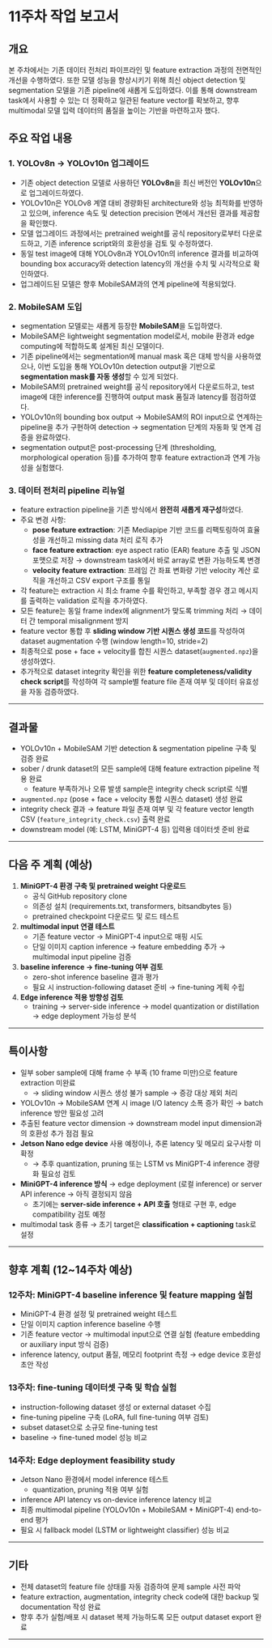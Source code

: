 # 11주차 작업 보고서

## 개요

본 주차에서는 기존 데이터 전처리 파이프라인 및 feature extraction 과정의 전면적인 개선을 수행하였다. 또한 모델 성능을 향상시키기 위해 최신 object detection 및 segmentation 모델을 기존 pipeline에 새롭게 도입하였다. 이를 통해 downstream task에서 사용할 수 있는 더 정확하고 일관된 feature vector를 확보하고, 향후 multimodal 모델 입력 데이터의 품질을 높이는 기반을 마련하고자 했다.

## 주요 작업 내용

### 1. YOLOv8n → YOLOv10n 업그레이드

- 기존 object detection 모델로 사용하던 **YOLOv8n**을 최신 버전인 **YOLOv10n**으로 업그레이드하였다.
- YOLOv10n은 YOLOv8 계열 대비 경량화된 architecture와 성능 최적화를 반영하고 있으며, inference 속도 및 detection precision 면에서 개선된 결과를 제공함을 확인했다.
- 모델 업그레이드 과정에서는 pretrained weight를 공식 repository로부터 다운로드하고, 기존 inference script와의 호환성을 검토 및 수정하였다.
- 동일 test image에 대해 YOLOv8n과 YOLOv10n의 inference 결과를 비교하여 bounding box accuracy와 detection latency의 개선을 수치 및 시각적으로 확인하였다.
- 업그레이드된 모델은 향후 MobileSAM과의 연계 pipeline에 적용되었다.

### 2. MobileSAM 도입

- segmentation 모델로는 새롭게 등장한 **MobileSAM**을 도입하였다.
- MobileSAM은 lightweight segmentation model로서, mobile 환경과 edge computing에 적합하도록 설계된 최신 모델이다.
- 기존 pipeline에서는 segmentation에 manual mask 혹은 대체 방식을 사용하였으나, 이번 도입을 통해 YOLOv10n detection output을 기반으로 **segmentation mask를 자동 생성**할 수 있게 되었다.
- MobileSAM의 pretrained weight를 공식 repository에서 다운로드하고, test image에 대한 inference를 진행하여 output mask 품질과 latency를 점검하였다.
- YOLOv10n의 bounding box output → MobileSAM의 ROI input으로 연계하는 pipeline을 추가 구현하여 detection → segmentation 단계의 자동화 및 연계 검증을 완료하였다.
- segmentation output은 post-processing 단계 (thresholding, morphological operation 등)를 추가하여 향후 feature extraction과 연계 가능성을 실험했다.

### 3. 데이터 전처리 pipeline 리뉴얼

- feature extraction pipeline을 기존 방식에서 **완전히 새롭게 재구성**하였다.
- 주요 변경 사항:
    - **pose feature extraction**: 기존 Mediapipe 기반 코드를 리팩토링하여 효율성을 개선하고 missing data 처리 로직 추가
    - **face feature extraction**: eye aspect ratio (EAR) feature 추출 및 JSON 포맷으로 저장 → downstream task에서 바로 array로 변환 가능하도록 변경
    - **velocity feature extraction**: 프레임 간 좌표 변화량 기반 velocity 계산 로직을 개선하고 CSV export 구조를 통일
- 각 feature는 extraction 시 최소 frame 수를 확인하고, 부족할 경우 경고 메시지를 출력하는 validation 로직을 추가하였다.
- 모든 feature는 동일 frame index에 alignment가 맞도록 trimming 처리 → 데이터 간 temporal misalignment 방지
- feature vector 통합 후 **sliding window 기반 시퀀스 생성 코드**를 작성하여 dataset augmentation 수행 (window length=10, stride=2)
- 최종적으로 pose + face + velocity를 합친 시퀀스 dataset(`augmented.npz`)을 생성하였다.
- 추가적으로 dataset integrity 확인을 위한 **feature completeness/validity check script**를 작성하여 각 sample별 feature file 존재 여부 및 데이터 유효성을 자동 검증하였다.

---

## 결과물

- YOLOv10n + MobileSAM 기반 detection & segmentation pipeline 구축 및 검증 완료
- sober / drunk dataset의 모든 sample에 대해 feature extraction pipeline 적용 완료
    - feature 부족하거나 오류 발생 sample은 integrity check script로 식별
- `augmented.npz` (pose + face + velocity 통합 시퀀스 dataset) 생성 완료
- integrity check 결과 → feature 파일 존재 여부 및 각 feature vector length CSV (`feature_integrity_check.csv`) 출력 완료
- downstream model (예: LSTM, MiniGPT-4 등) 입력용 데이터셋 준비 완료

---

## 다음 주 계획 (예상)

1. **MiniGPT-4 환경 구축 및 pretrained weight 다운로드**
    - 공식 GitHub repository clone
    - 의존성 설치 (requirements.txt, transformers, bitsandbytes 등)
    - pretrained checkpoint 다운로드 및 로드 테스트
2. **multimodal input 연결 테스트**
    - 기존 feature vector → MiniGPT-4 input으로 매핑 시도
    - 단일 이미지 caption inference → feature embedding 추가 → multimodal input pipeline 검증
3. **baseline inference → fine-tuning 여부 검토**
    - zero-shot inference baseline 결과 평가
    - 필요 시 instruction-following dataset 준비 → fine-tuning 계획 수립
4. **Edge inference 적용 방향성 검토**
    - training → server-side inference → model quantization or distillation → edge deployment 가능성 분석

---

## 특이사항

- 일부 sober sample에 대해 frame 수 부족 (10 frame 미만)으로 feature extraction 미완료
    - → sliding window 시퀀스 생성 불가 sample → 증강 대상 제외 처리
- YOLOv10n → MobileSAM 연계 시 image I/O latency 소폭 증가 확인 → batch inference 방안 필요성 고려
- 추출된 feature vector dimension → downstream model input dimension과의 호환성 추가 점검 필요
- **Jetson Nano edge device** 사용 예정이나, 추론 latency 및 메모리 요구사항 미확정
    - → 추후 quantization, pruning 또는 LSTM vs MiniGPT-4 inference 경량화 필요성 검토
- **MiniGPT-4 inference 방식** → edge deployment (로컬 inference) or server API inference → 아직 결정되지 않음
    - 초기에는 **server-side inference + API 호출** 형태로 구현 후, edge compatibility 검토 예정
- multimodal task 종류 → 초기 target은 **classification + captioning** task로 설정

---

## 향후 계획 (12~14주차 예상)

### **12주차: MiniGPT-4 baseline inference 및 feature mapping 실험**
- MiniGPT-4 환경 설정 및 pretrained weight 테스트
- 단일 이미지 caption inference baseline 수행
- 기존 feature vector → multimodal input으로 연결 실험 (feature embedding or auxiliary input 방식 검증)
- inference latency, output 품질, 메모리 footprint 측정 → edge device 호환성 초안 작성

### **13주차: fine-tuning 데이터셋 구축 및 학습 실험**
- instruction-following dataset 생성 or external dataset 수집
- fine-tuning pipeline 구축 (LoRA, full fine-tuning 여부 검토)
- subset dataset으로 소규모 fine-tuning test
- baseline → fine-tuned model 성능 비교

### **14주차: Edge deployment feasibility study**
- Jetson Nano 환경에서 model inference 테스트
    - quantization, pruning 적용 여부 실험
- inference API latency vs on-device inference latency 비교
- 최종 multimodal pipeline (YOLOv10n + MobileSAM + MiniGPT-4) end-to-end 평가
- 필요 시 fallback model (LSTM or lightweight classifier) 성능 비교

---

## 기타

- 전체 dataset의 feature file 상태를 자동 검증하여 문제 sample 사전 파악
- feature extraction, augmentation, integrity check code에 대한 backup 및 documentation 작성 완료
- 향후 추가 실험/배포 시 dataset 복제 가능하도록 모든 output dataset export 완료

---
